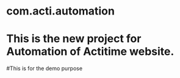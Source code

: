 # com.acti.automation
# This is the new project for Automation of Actitime website.
#This is for the demo purpose
